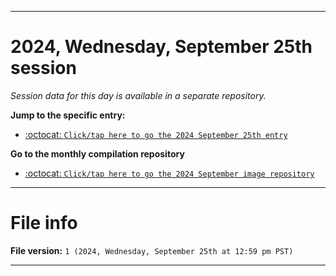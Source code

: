 
***

# 2024, Wednesday, September 25th session

_Session data for this day is available in a separate repository._

**Jump to the specific entry:**

- [:octocat: `Click/tap here to go the 2024 September 25th entry`](https://github.com/seanpm2001/SeansLifeArchive_Images_ModernSmurfsVillage_Y2024_V9/tree/SeansLifeArchive_ModernSmurfsVillage_Y2024_V9_Main-dev/2024/09_September/25/)

**Go to the monthly compilation repository**

- [:octocat: `Click/tap here to go the 2024 September image repository`](https://github.com/seanpm2001/SeansLifeArchive_Images_ModernSmurfsVillage_Y2024_V9/)

***

# File info

**File version:** `1 (2024, Wednesday, September 25th at 12:59 pm PST)`

***
